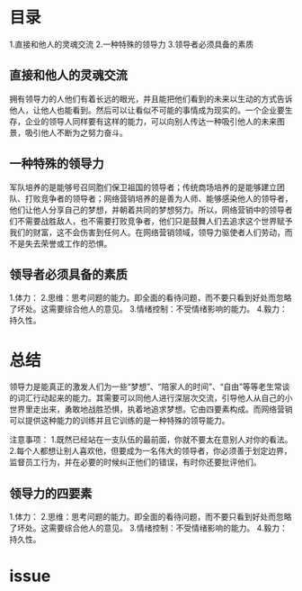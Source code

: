 # 目录
  1.直接和他人的灵魂交流
  2.一种特殊的领导力
  3.领导者必须具备的素质

## 直接和他人的灵魂交流
  拥有领导力的人他们有着长远的眼光，并且能把他们看到的未来以生动的方式告诉他人，让他人也能看到。然后可以让看似不可能的事情成为现实的。一个企业要生存，企业的领导人同样要有这样的能力，可以向别人传达一种吸引他人的未来图景，吸引他人不断为之努力奋斗。

## 一种特殊的领导力
  军队培养的是能够号召同胞们保卫祖国的领导者；传统商场培养的是能够建立团队、打败竞争者的领导者；网络营销培养的是善为人师、能够感染他人的领导者，他们让他人分享自己的梦想，并朝着共同的梦想努力。所以，网络营销中的领导者们不需要战胜敌人，也不需要打败竞争者，他们只是鼓舞人们去追求这个世界赋予我们的财富，这不会伤害到任何人。在网络营销领域，领导力驱使者人们劳动，而不是失去荣誉或工作的恐惧。

## 领导者必须具备的素质
  1.体力：
  2.思维：思考问题的能力。即全面的看待问题，而不要只看到好处而忽略了坏处。这需要综合他人的意见。
  3.情绪控制：不受情绪影响的能力。
  4.毅力：持久性。

# 总结
  领导力是能真正的激发人们为一些“梦想”、“陪家人的时间”、“自由”等等老生常谈的词汇行动起来的能力。其需要可以同他人进行深层次交流，引导他人从自己的小世界里走出来，勇敢地战胜恐惧，执着地追求梦想。它由四要素构成。而网络营销可以提供这种能力的训练并且它训练的是一种特殊的领导能力。


  注意事项：
  1.既然已经站在一支队伍的最前面，你就不要太在意别人对你的看法。
  2.每个人都想让别人喜欢他，但要成为一名伟大的领导者，你必须善于划定边界，监督员工行为，并在必要的时候纠正他们的错误，有时你还要批评他们。
## 领导力的四要素
  1.体力：
  2.思维：思考问题的能力。即全面的看待问题，而不要只看到好处而忽略了坏处。这需要综合他人的意见。
  3.情绪控制：不受情绪影响的能力。
  4.毅力：持久性。

# issue

